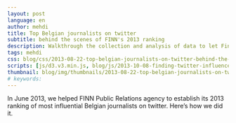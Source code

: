 ```yaml
---
layout: post
language: en
author: mehdi
title: Top Belgian journalists on twitter
subtitle: behind the scenes of FINN's 2013 ranking
description: Walkthrough the collection and analysis of data to let Finn PR agency publish its yearly ranking of Belgian journalists on twitter
tags: mehdi
css: blog/css/2013-08-22-top-belgian-journalists-on-twitter-behind-the-scenes.css
scripts: [js/d3.v3.min.js, blog/js/2013-10-08-finding-twitter-influencers-comparing-klout-kred-and-peerindex.js]
thumbnail: blog/img/thumbnails/2013-08-22-top-belgian-journalists-on-twitter-behind-the-scenes.png
# keywords: 
---
```

<div class="section">

<div id="chartArea" class="span10"></div>
<div class="row-fluid">
	<div class="span10">
		<div id="texts">
			<p> In June 2013, we helped FINN Public Relations agency to establish its 2013 ranking of most influential Belgian journalists on twitter. Here’s how we did it.
			</p>
		</div>
		<!--[if lte IE 9]>
			<div>
				<img src="{{ site.url }}/blog/img/fallback/cover-slide.png">
				<img src="{{ site.url }}/blog/img/fallback/1300-journalists.png">
				<h2>Extracting data</h2>
				<p>First, we extracted 1500+ twitter accounts from various twitter lists. Then Finn refined the results, keeping only journalists.</p>
				<img src="{{ site.url }}/blog/img/fallback/journalists-per-klout-score.png">
				<h2>Influence on twitter</h2>
				<p>Then we got the influence scores each person in the list from Klout, the leading social media influence measurement tool.</p>
				<img src="{{ site.url }}/blog/img/fallback/klout-based-on.png">
				<h2>Problem</h2>
				<p>Klout scores are not only based on twitter activity. Klout registered users can link other social profiles (facebook, linkedIn ...) which affects the score. FINN wanted to rank only on twitter influence.</p>
				<img src="{{ site.url }}/blog/img/fallback/klout-vs-kred-vs-peerindex.png">
				<h2>Looking around...</h2>
				<p>So, we had a look at Klout\'s competitors and compared  them to what Klout provides. Both Kred and peerIndex provide a twitter-only score. We had to validate how accurate they were, compared to the Klout measure.</p>
				<img src="{{ site.url }}/blog/img/fallback/scores-shapes-comparison.png">
				<h2>Adding Kred & peerIndex to the mix</h2>
				<p>Kred seemed to provide higher scores than Klout for our dataset, whereas peerIndex assigned relatively lower scores.</p>
				<img src="{{ site.url }}/blog/img/fallback/top5-ranking-comparison.png">
				<h2>Podiums comparison</h2>
				<p>The top 5 journalists for each system were not exactly the same, though some faces are common to all three lists.</p>
				<img src="{{ site.url }}/blog/img/fallback/discarding-peerIndex.png">
				<h2>Removing peerIndex from the equation</h2>
				<p>Because many journalists were missing from peerIndex, we discarded it.</p>
				<img src="{{ site.url }}/blog/img/fallback/correlating-kred-and-klout.png">
				<h2>Kred / Klout correlation</h2>
				<p>Next we studied correlation between the Kred and Klout scores.</p>
				<img src="{{ site.url }}/blog/img/fallback/rank-correlation-coefficient.png">
				<h2>Why we chose Kred for the ranking</h2>
				<p>The high rank correlation coefficient between Klout and Kred shows that Kred is a suitable replacement for Klout in our study; Hence this system was chosen, with the implications on the ranking. <strong>You can find FINN\'s ranking and other interesting results <a href="http://www.finn.be/blogs/top-100-most-influential-belgian-journalists-twitter-2013" target = "_blank">in FINN\'s Blog</a></strong>.</p>
			</div>
			<![endif]-->
	</div>
	<!--[if gt IE 9]><!-->
		<div class="span1" id="next-container"></div>
	<!-- <![endif]-->
</div>

</div>
